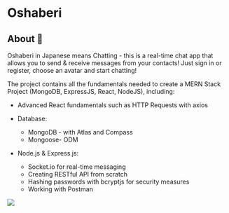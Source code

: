 # Oshaberi

## About :microphone:
 Oshaberi in Japanese means Chatting - this is a real-time chat app that allows you to send & receive messages from your contacts! Just sign in or register, choose an avatar and start chatting!
 
 The project contains all the fundamentals needed to create a MERN Stack Project (MongoDB, ExpressJS, React, NodeJS), including:
* Advanced React fundamentals such as HTTP Requests with axios

* Database:
  * MongoDB - with Atlas and Compass
  * Mongoose- ODM

* Node.js & Express.js:
  * Socket.io for real-time messaging 
  * Creating RESTful API from scratch
  * Hashing passwords with bcryptjs for security measures
  * Working with Postman

![](Oshaberi.gif)
